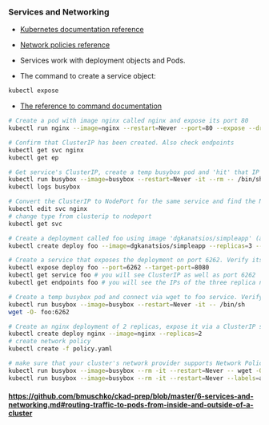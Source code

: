 ### Services and Networking

* [Kubernetes documentation reference](https://kubernetes.io/docs/concepts/services-networking/)
* [Network policies reference](https://kubernetes.io/docs/concepts/services-networking/network-policies/)


* Services work with deployment objects and Pods.
* The command to create a service object:
```bash
kubectl expose
```
* [The reference to command documentation](https://kubernetes.io/docs/reference/generated/kubectl/kubectl-commands#expose)

```bash
# Create a pod with image nginx called nginx and expose its port 80
kubectl run nginx --image=nginx --restart=Never --port=80 --expose --dry-run=client -o yaml

# Confirm that ClusterIP has been created. Also check endpoints
kubectl get svc nginx
kubectl get ep

# Get service's ClusterIP, create a temp busybox pod and 'hit' that IP with wget
kubectl run busybox --image=busybox --restart=Never -it --rm -- /bin/sh -c 'wget -O- http://172.17.0.3'
kubectl logs busybox

# Convert the ClusterIP to NodePort for the same service and find the NodePort port
kubectl edit svc nginx
# change type from clusterip to nodeport
kubectl get svc

# Create a deployment called foo using image 'dgkanatsios/simpleapp' (a simple server that returns hostname) and 3 replicas. Label it as 'app=foo'.
kubectl create deploy foo --image=dgkanatsios/simpleapp --replicas=3 --port=8080 --dry-run=client -o yaml 

# Create a service that exposes the deployment on port 6262. Verify its existence, check the endpoints
kubectl expose deploy foo --port=6262 --target-port=8080
kubectl get service foo # you will see ClusterIP as well as port 6262
kubectl get endpoints foo # you will see the IPs of the three replica nodes, listening on port 8080

# Create a temp busybox pod and connect via wget to foo service. Verify that each time there's a different hostname returned. 
kubectl run busybox --image=busybox --restart=Never -it -- /bin/sh
wget -O- foo:6262

# Create an nginx deployment of 2 replicas, expose it via a ClusterIP service on port 80. Create a NetworkPolicy so that only pods with labels 'access: granted' can access the deployment and apply it
kubectl create deploy nginx --image=nginx --replicas=2
# create network policy
kubectl create -f policy.yaml

# make sure that your cluster's network provider supports Network Policy (https://kubernetes.io/docs/tasks/administer-cluster/declare-network-policy/#before-you-begin)
kubectl run busybox --image=busybox --rm -it --restart=Never -- wget -O- http://nginx:80 --timeout 2                          # This should not work. --timeout is optional here. But it helps to get answer more quickly (in seconds vs minutes)
kubectl run busybox --image=busybox --rm -it --restart=Never --labels=access=granted -- wget -O- http://nginx:80 --timeout 2  # This should be fine
```
#### https://github.com/bmuschko/ckad-prep/blob/master/6-services-and-networking.md#routing-traffic-to-pods-from-inside-and-outside-of-a-cluster